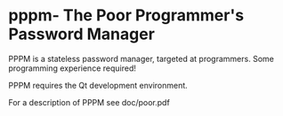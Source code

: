 # pppm- The Poor Programmer's Password Manager

PPPM is a stateless password manager, targeted at programmers. Some programming experience required!

PPPM requires the Qt development environment.

For a description of PPPM see doc/poor.pdf
